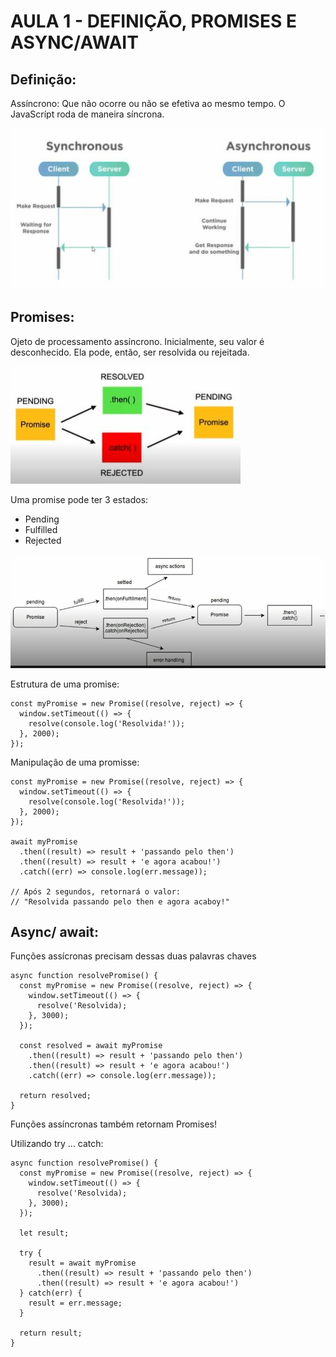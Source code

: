 # AULA 1 - DEFINIÇÃO, PROMISES E ASYNC/AWAIT
## Definição:
 Assíncrono: Que não ocorre ou não se efetiva ao mesmo tempo.
 O JavaScrípt roda de maneira síncrona.

![](./img/class01.JPG)

## Promises:
Ojeto de processamento assíncrono.
Inicialmente, seu valor é desconhecido. Ela pode, então, ser resolvida ou rejeitada.

![](./img/class01-promises.JPG)

Uma promise pode ter 3 estados:
  - Pending
  - Fulfilled
  - Rejected

![](./img//class01-promises1.JPG)

Estrutura de uma promise:
```
const myPromise = new Promise((resolve, reject) => {
  window.setTimeout(() => {
    resolve(console.log('Resolvida!'));
  }, 2000);
});
```

Manipulação de uma promisse:
```
const myPromise = new Promise((resolve, reject) => {
  window.setTimeout(() => {
    resolve(console.log('Resolvida!'));
  }, 2000);
});

await myPromise
  .then((result) => result + 'passando pelo then')
  .then((result) => result + 'e agora acabou!')
  .catch((err) => console.log(err.message));

// Após 2 segundos, retornará o valor:
// "Resolvida passando pelo then e agora acaboy!"
```

## Async/ await:
Funções assícronas precisam dessas duas palavras chaves

```
async function resolvePromise() {
  const myPromise = new Promise((resolve, reject) => {
    window.setTimeout(() => {
      resolve('Resolvida);
    }, 3000);
  });

  const resolved = await myPromise
    .then((result) => result + 'passando pelo then')
    .then((result) => result + 'e agora acabou!')
    .catch((err) => console.log(err.message));
  
  return resolved;
}
```

Funções assíncronas também retornam Promises!

Utilizando try ... catch:
```
async function resolvePromise() {
  const myPromise = new Promise((resolve, reject) => {
    window.setTimeout(() => {
      resolve('Resolvida);
    }, 3000);
  });

  let result;

  try {
    result = await myPromise
      .then((result) => result + 'passando pelo then')
      .then((result) => result + 'e agora acabou!')
  } catch(err) {
    result = err.message;
  }
  
  return result;
}
```
